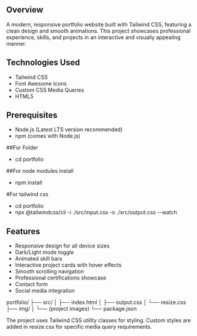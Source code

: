 ## Overview
A modern, responsive portfolio website built with Tailwind CSS, featuring a clean design and smooth animations. This project showcases professional experience, skills, and projects in an interactive and visually appealing manner.

## Technologies Used
- Tailwind CSS
- Font Awesome Icons
- Custom CSS Media Queries
- HTML5

## Prerequisites
- Node.js (Latest LTS version recommended)
- npm (comes with Node.js)

##For Folder
- cd portfolio

##For node modules install
- npm install


#For tailwind css
- cd portfolio
- npx @tailwindcss/cli -i ./src/input.css -o ./src/output.css --watch

## Features
- Responsive design for all device sizes
- Dark/Light mode toggle
- Animated skill bars
- Interactive project cards with hover effects
- Smooth scrolling navigation
- Professional certifications showcase
- Contact form
- Social media integration


portfolio/
├── src/
│   ├── index.html
│   ├── output.css
│   └── resize.css
├── img/
│   └── (project images)
└── package.json


The project uses Tailwind CSS utility classes for styling. Custom styles are added in resize.css for specific media query requirements.